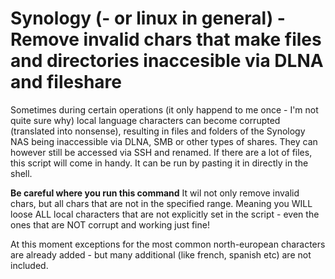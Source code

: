 # Synology (- or linux in general) - Remove invalid chars that make files and directories inaccesible via DLNA and fileshare    
Sometimes during certain operations (it only happend to me once - I'm not quite sure why) local language characters can become corrupted (translated into nonsense), resulting in files and folders of the Synology NAS being inaccessible via DLNA, SMB or other types of shares. They can however still be accessed via SSH and renamed. If there are a lot of files, this script will come in handy. It can be run by pasting it in directly in the shell.
  
**Be careful where you run this command** It wil not only remove invalid chars, but all chars that are not in the specified range. Meaning you WILL loose ALL local characters that are not explicitly set in the script - even the ones that are NOT corrupt and working just fine!   

At this moment exceptions for the most common north-european characters are already added - but many additional (like french, spanish etc) are not included. 
